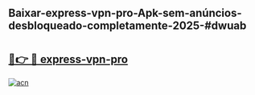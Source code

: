 ## Baixar-express-vpn-pro-Apk-sem-anúncios-desbloqueado-completamente-2025-#dwuab

# <h2><a href="https://ainizakaria.my?title=express-vpn-pro&ref=20M">🔗👉 🔴 express-vpn-pro</a></h2>

[![acn](https://github.com/user-attachments/assets/0f9c940e-d8b0-45ae-aac7-cd30a18b3e1c)](https://ainizakaria.my?title=express-vpn-pro&ref=20M)

